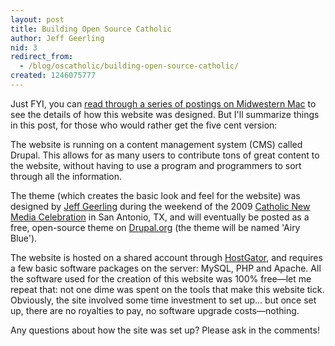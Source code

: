 ```yaml
---
layout: post
title: Building Open Source Catholic
author: Jeff Geerling
nid: 3
redirect_from:
  - /blog/oscatholic/building-open-source-catholic/
created: 1246075777
---
```

<p>
	Just FYI, you can <a href="http://www.midwesternmac.com/blogs/geerlingguy/building-out-full-featured-drupal-site-busy-weekend">read through a series of postings on Midwestern Mac</a> to see the details of how this website was designed. But I&#39;ll summarize things in this post, for those who would rather get the five cent version:</p>
<p>
	The website is running on a content management system (CMS) called Drupal. This allows for as many users to contribute tons of great content to the website, without having to use a program and programmers to sort through all the information.</p>
<p>
	The theme (which creates the basic look and feel for the website) was designed by <a href="http://www.lifeisaprayer.com">Jeff Geerling</a> during the weekend of the 2009 <a href="http://celebration.sqpn.com/">Catholic New Media Celebration</a> in San Antonio, TX, and will eventually be posted as a free, open-source theme on <a href="http://drupal.org/">Drupal.org</a> (the theme will be named &#39;Airy Blue&#39;).</p>
<!--break-->
<p>
	The website is hosted on a shared account through <a href="http://www.hostgator.com/">HostGator</a>, and requires a few basic software packages on the server: MySQL, PHP and Apache. All the software used for the creation of this website was 100% free&mdash;let me repeat that: not one dime was spent on the tools that make this website tick. Obviously, the site involved some time investment to set up... but once set up, there are no royalties to pay, no software upgrade costs&mdash;nothing.</p>
<p>
	Any questions about how the site was set up? Please ask in the comments!</p>
